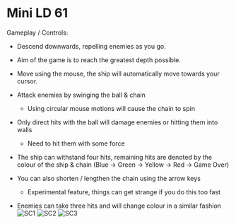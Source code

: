 # Mini LD 61

Gameplay / Controls:

- Descend downwards, repelling enemies as you go.

- Aim of the game is to reach the greatest depth possible.

- Move using the mouse, the ship will automatically move towards your cursor.

- Attack enemies by swinging the ball & chain
     - Using circular mouse motions will cause the chain to spin

- Only direct hits with the ball will damage enemies or hitting them into walls
     - Need to hit them with some force 

- The ship can withstand four hits, remaining hits are denoted by the colour of the ship & chain (Blue -> Green -> Yellow -> Red -> Game Over)

- You can also shorten / lengthen the chain using the arrow keys
     - Experimental feature, things can get strange if you do this too fast

- Enemies can take three hits and will change colour in a similar fashion
![SC1](https://github.com/track02/Descent_MLD61/tree/master/Screenshots/Gameplay1_SC.png "Screenshot1")
![SC2](https://github.com/track02/Descent_MLD61/tree/master/Screenshots/Gameplay2_SC.png "Screenshot2")
![SC3](https://github.com/track02/Descent_MLD61/tree/master/Screenshots/MainMenu_SC.png "Screenshot3")

